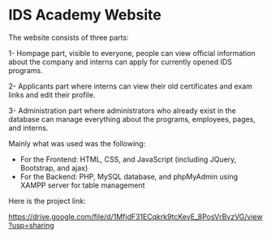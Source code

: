 # IDS Academy Website

The website consists of three parts:

1-	Hompage part, visible to everyone, people can view official information about the company and interns can apply for currently opened IDS programs.

2-	Applicants part where interns can view their old certificates and exam links and edit their profile.

3-	Administration part where administrators who already exist in the database can manage everything about the programs, employees, pages, and interns.

Mainly what was used was the following:
- For the Frontend: HTML, CSS, and JavaScript (including JQuery, Bootstrap,
  and ajax)
- For the Backend: PHP, MySQL database, and phpMyAdmin using XAMPP server for
  table management

Here is the project link:

https://drive.google.com/file/d/1MfjdF31ECqkrk9tcKevE_8PosVrBvzVG/view?usp=sharing
